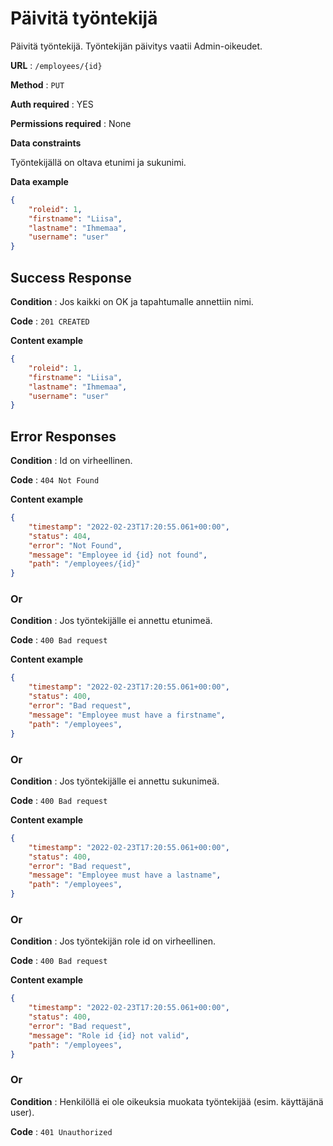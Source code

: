 # Päivitä työntekijä

Päivitä työntekijä. Työntekijän päivitys vaatii Admin-oikeudet.

**URL** : `/employees/{id}`

**Method** : `PUT`

**Auth required** : YES

**Permissions required** : None

**Data constraints**

Työntekijällä on oltava etunimi ja sukunimi.

**Data example** 

```json
{
    "roleid": 1,
    "firstname": "Liisa",
    "lastname": "Ihmemaa",
    "username": "user"
}
```

## Success Response

**Condition** : Jos kaikki on OK ja tapahtumalle annettiin nimi.

**Code** : `201 CREATED`

**Content example**

```json
{
    "roleid": 1,
    "firstname": "Liisa",
    "lastname": "Ihmemaa",
    "username": "user"
}
```

## Error Responses

**Condition** : Id on virheellinen.

**Code** : `404 Not Found`

**Content example**
```json
{
    "timestamp": "2022-02-23T17:20:55.061+00:00",
    "status": 404,
    "error": "Not Found",    
    "message": "Employee id {id} not found",
    "path": "/employees/{id}"
}
```

### Or

**Condition** : Jos työntekijälle ei annettu etunimeä.

**Code** : `400 Bad request`

**Content example**

```json
{
    "timestamp": "2022-02-23T17:20:55.061+00:00",
    "status": 400,
    "error": "Bad request",    
    "message": "Employee must have a firstname",
    "path": "/employees",
}
```
### Or

**Condition** : Jos työntekijälle ei annettu sukunimeä.

**Code** : `400 Bad request`

**Content example**

```json
{
    "timestamp": "2022-02-23T17:20:55.061+00:00",
    "status": 400,
    "error": "Bad request",    
    "message": "Employee must have a lastname",
    "path": "/employees",
}
```

### Or

**Condition** : Jos työntekijän role id on virheellinen.

**Code** : `400 Bad request`

**Content example**

```json
{
    "timestamp": "2022-02-23T17:20:55.061+00:00",
    "status": 400,
    "error": "Bad request",    
    "message": "Role id {id} not valid",
    "path": "/employees",
}
```

### Or

**Condition** : Henkilöllä ei ole oikeuksia muokata työntekijää (esim. käyttäjänä user).

**Code** : `401 Unauthorized`